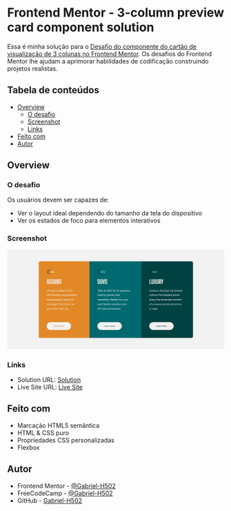 # Frontend Mentor - 3-column preview card component solution

Essa é minha solução para o [Desafio do componente do cartão de visualização de 3 colunas no Frontend Mentor](https://www.frontendmentor.io/challenges/3column-preview-card-component-pH92eAR2-). Os desafios do Frontend Mentor lhe ajudam a aprimorar habilidades de codificação construindo projetos realistas. 

## Tabela de conteúdos

- [Overview](#overview)
  - [O desafio](#o-desafio)
  - [Screenshot](#screenshot)
  - [Links](#links)
- [Feito com](#feito-com)
- [Autor](#autor)

## Overview

### O desafio

Os usuários devem ser capazes de:

- Ver o layout ideal dependendo do tamanho da tela do dispositivo
- Ver os estados de foco para elementos interativos

### Screenshot

![](./images/screenshot.jpg)

### Links

- Solution URL: [Solution](#)
- Live Site URL: [Live Site](#)

## Feito com

- Marcação HTML5 semântica
- HTML & CSS puro
- Propriedades CSS personalizadas
- Flexbox

## Autor

- Frontend Mentor - [@Gabriel-H502](https://www.frontendmentor.io/profile/Gabriel-H502)
- FreeCodeCamp - [@Gabriel-H502](https://www.freecodecamp.org/Gabriel-H502) 
- GitHub - [Gabriel-H502](https://github.com/Gabriel-H502)